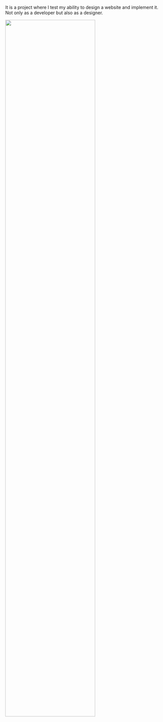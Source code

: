 It is a project where I test my ability to design a website and implement it. Not only as a developer but also as a designer.


<img src="https://drive.google.com/uc?export=view&id=1zdm2MLutaaDEeHAFPsUyBmdPRHWun-f3" style="width: 75%;" />

